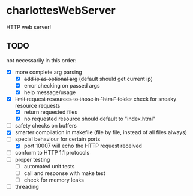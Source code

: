 # charlottesWebServer
HTTP web server!

## TODO
not necessarily in this order:
 - [x] more complete arg parsing
   - [x] ~~add ip as optional arg~~ (default should get current ip)
   - [x] error checking on passed args
   - [x] help message/usage
 - [x] ~~limit request resources to those in "html" folder~~ check for sneaky resource requests
   - [x] return requested files
   - [x] no requested resource should default to "index.html"
 - [ ] safety checks on buffers
 - [x] smarter compilation in makefile (file by file, instead of all files always)
 - [ ] special behaviour for certain ports
   - [x] port 10007 will echo the HTTP request received
 - [ ] conform to HTTP 1.1 protocols
 - [ ] proper testing
   - [ ] automated unit tests
   - [ ] call and response with make test
   - [ ] check for memory leaks
 - [ ] threading
